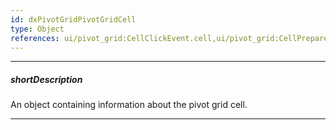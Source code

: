 ```yaml
---
id: dxPivotGridPivotGridCell
type: Object
references: ui/pivot_grid:CellClickEvent.cell,ui/pivot_grid:CellPreparedEvent.cell,ui/pivot_grid:ContextMenuPreparingEvent.cell,dxPivotGrid.Options.onCellClick,dxPivotGrid.Options.onCellPrepared,dxPivotGrid.Options.onContextMenuPreparing
---
```

---
##### shortDescription
An object containing information about the pivot grid cell.

---
